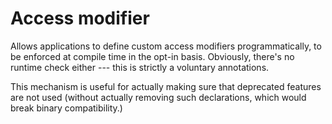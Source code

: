 # Access modifier

Allows applications to define custom access modifiers programmatically,
to be enforced at compile time in the opt-in basis. Obviously,
there's no runtime check either --- this is strictly a voluntary annotations.

This mechanism is useful for actually making sure that deprecated features are not used
(without actually removing such declarations, which would break binary compatibility.)
